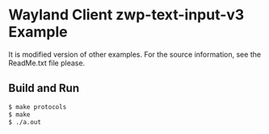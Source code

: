 Wayland Client zwp-text-input-v3 Example
========================================

It is modified version of other examples. For the source information, see the ReadMe.txt file please.

Build and Run
-------------

```sh
$ make protocols
$ make
$ ./a.out
```
